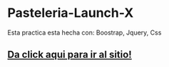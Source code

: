<h1>Pasteleria-Launch-X</h1>
<p>Esta practica esta hecha con: Boostrap, Jquery, Css </p>
<h2><a href="https://github.com/hecabre/Pasteleria-Launch-X/deployments/activity_log?environment=github-pages">Da click aqui para ir al sitio!</a></h2>
